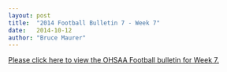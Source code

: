```yaml
---
layout: post
title:  "2014 Football Bulletin 7 - Week 7"
date:   2014-10-12
author: "Bruce Maurer"
---
```


[Please click here to view the OHSAA Football bulletin for Week 7.](https://storage.googleapis.com/ohsaa-websites/bulletins/2014/2014-Football-Bulletin-7-Week-7.pdf)

